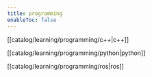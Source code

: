 ```yaml
---
title: programming
enableToc: false
---
```


[[catalog/learning/programming/c++|c++]]

[[catalog/learning/programming/python|python]]

[[catalog/learning/programming/ros|ros]]
